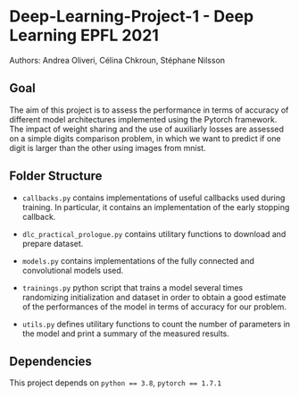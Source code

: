 # Deep-Learning-Project-1 - Deep Learning EPFL 2021
Authors: Andrea Oliveri, Célina Chkroun, Stéphane Nilsson

## Goal
The aim of this project is to assess the performance in terms of accuracy of different
model architectures implemented using the Pytorch framework. The impact of weight sharing
and the use of auxiliarly losses are assessed on a simple digits comparison problem,
in which we want to predict if one digit is larger than the other using images from mnist.

## Folder Structure
- `callbacks.py` contains implementations of useful callbacks used during training. In
   particular, it contains an implementation of the early stopping callback.
  
- `dlc_practical_prologue.py` contains utilitary functions to download and prepare dataset.
  
- `models.py` contains implementations of the fully connected and convolutional models used.
  
- `trainings.py` python script that trains a model several times randomizing initialization
   and dataset in order to obtain a good estimate of the performances of the model in terms
   of accuracy for our problem.

- `utils.py` defines utilitary functions to count the number of parameters in the model
   and print a summary of the measured results.

## Dependencies
This project depends on `python == 3.8`, `pytorch == 1.7.1`